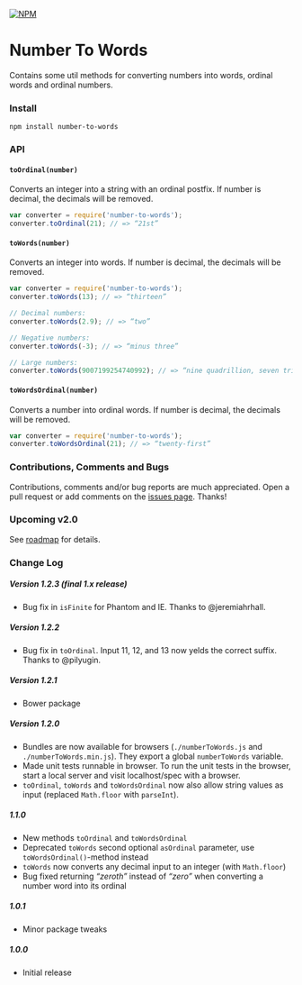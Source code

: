 

[![NPM](https://nodei.co/npm/number-to-words.png)](https://www.npmjs.com/package/number-to-words)


# Number To Words
Contains some util methods for converting numbers into words, ordinal words and
ordinal numbers.


### Install
`npm install number-to-words`


### API

#### `toOrdinal(number)`
Converts an integer into a string with an ordinal postfix.
If number is decimal, the decimals will be removed.
```js
var converter = require('number-to-words');
converter.toOrdinal(21); // => “21st”
```

#### `toWords(number)`
Converts an integer into words.
If number is decimal, the decimals will be removed.
```js
var converter = require('number-to-words');
converter.toWords(13); // => “thirteen”

// Decimal numbers:
converter.toWords(2.9); // => “two”

// Negative numbers:
converter.toWords(-3); // => “minus three”

// Large numbers:
converter.toWords(9007199254740992); // => “nine quadrillion, seven trillion, one hundred ninety-nine billion, two hundred fifty-four million, seven hundred forty thousand, nine hundred ninety-two”
```

#### `toWordsOrdinal(number)`
Converts a number into ordinal words.
If number is decimal, the decimals will be removed.
```js
var converter = require('number-to-words');
converter.toWordsOrdinal(21); // => “twenty-first”
```


### Contributions, Comments and Bugs
Contributions, comments and/or bug reports are much appreciated. Open a pull request or add comments on the
[issues page](https://github.com/marlun78/number-to-words/issues). Thanks!


### Upcoming v2.0
See [roadmap](ROADMAP.md) for details.


### Change Log

##### Version 1.2.3 (final 1.x release)
- Bug fix in `isFinite` for Phantom and IE. Thanks to @jeremiahrhall.

##### Version 1.2.2
- Bug fix in `toOrdinal`. Input 11, 12, and 13 now yelds the correct suffix. Thanks to @pilyugin.

##### Version 1.2.1
- Bower package

##### Version 1.2.0
- Bundles are now available for browsers (`./numberToWords.js` and `./numberToWords.min.js`). They export a global `numberToWords` variable.
- Made unit tests runnable in browser. To run the unit tests in the browser, start a local server and visit localhost/spec with a browser.
- `toOrdinal`, `toWords` and `toWordsOrdinal` now also allow string values as input (replaced `Math.floor` with `parseInt`).

##### 1.1.0
- New methods `toOrdinal` and `toWordsOrdinal`
- Deprecated `toWords` second optional `asOrdinal` parameter, use `toWordsOrdinal()`-method instead
- `toWords` now converts any decimal input to an integer (with `Math.floor`)
- Bug fixed returning _“zeroth”_ instead of _“zero”_ when converting a number word into its ordinal

##### 1.0.1
- Minor package tweaks

##### 1.0.0
- Initial release
